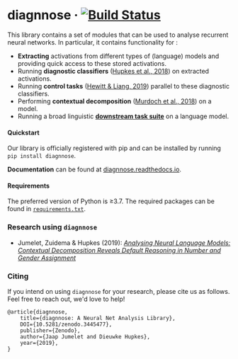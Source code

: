 # diagnnose &middot; [![Build Status](https://travis-ci.com/i-machine-think/diagnnose.svg?branch=master)](https://travis-ci.com/i-machine-think/diagnnose)

This library contains a set of modules that can be used to analyse recurrent neural networks.
In particular, it contains functionality for :
- **Extracting** activations from different types of (language) models and providing quick access to these stored activations.
- Running **diagnostic classifiers** ([Hupkes et al., 2018](https://arxiv.org/pdf/1711.10203.pdf)) on extracted activations.
- Running **control tasks** ([Hewitt & Liang, 2019](https://arxiv.org/pdf/1909.03368.pdf)) parallel to these diagnostic classifiers.
- Performing **contextual decomposition** ([Murdoch et al., 2018](https://arxiv.org/pdf/1801.05453.pdf)) on a model.
- Running a broad linguistic [**downstream task suite**](https://github.com/i-machine-think/diagnnose/tree/master/diagnnose/downstream) on a language model.

#### Quickstart

Our library is officially registered with pip and can be installed by running `pip install diagnnose`.

**Documentation** can be found at [diagnnose.readthedocs.io](https://diagnnose.readthedocs.io).

#### Requirements

The preferred version of Python is ≥3.7. The required packages can be found in [`requirements.txt`](https://github.com/i-machine-think/diagnnose/blob/master/requirements.txt).

### Research using `diagnnose`
- Jumelet, Zuidema & Hupkes (2019): _[Analysing Neural Language Models: Contextual Decomposition Reveals Default Reasoning in Number and Gender Assignment](https://arxiv.org/pdf/1909.08975.pdf)_

### Citing
If you intend on using `diagnnose` for your research, please cite us as follows. Feel free to reach out, we'd love to help!
```
@article{diagnnose,
    title={diagnnose: A Neural Net Analysis Library},
    DOI={10.5281/zenodo.3445477},
    publisher={Zenodo},
    author={Jaap Jumelet and Dieuwke Hupkes},
    year={2019},
}
```
